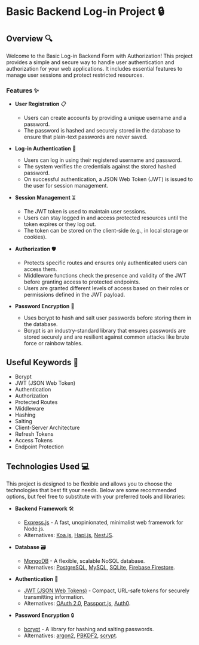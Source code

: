 # Basic Backend Log-in Project :lock:

## Overview :mag:

Welcome to the Basic Log-in Backend Form with Authorization! This project provides a simple and secure way to handle user authentication and authorization for your web applications. It includes essential features to manage user sessions and protect restricted resources.

### Features :sparkles:

- **User Registration** :clipboard:

  - Users can create accounts by providing a unique username and a password.
  - The password is hashed and securely stored in the database to ensure that plain-text passwords are never saved.

- **Log-in Authentication** :key:

  - Users can log in using their registered username and password.
  - The system verifies the credentials against the stored hashed password.
  - On successful authentication, a JSON Web Token (JWT) is issued to the user for session management.

- **Session Management** :hourglass_flowing_sand:

  - The JWT token is used to maintain user sessions.
  - Users can stay logged in and access protected resources until the token expires or they log out.
  - The token can be stored on the client-side (e.g., in local storage or cookies).

- **Authorization** :shield:

  - Protects specific routes and ensures only authenticated users can access them.
  - Middleware functions check the presence and validity of the JWT before granting access to protected endpoints.
  - Users are granted different levels of access based on their roles or permissions defined in the JWT payload.

- **Password Encryption** :key:

  - Uses bcrypt to hash and salt user passwords before storing them in the database.
  - Bcrypt is an industry-standard library that ensures passwords are stored securely and are resilient against common attacks like brute force or rainbow tables.

## Useful Keywords :key:

- Bcrypt
- JWT (JSON Web Token)
- Authentication
- Authorization
- Protected Routes
- Middleware
- Hashing
- Salting
- Client-Server Architecture
- Refresh Tokens
- Access Tokens
- Endpoint Protection

## Technologies Used :computer:

This project is designed to be flexible and allows you to choose the technologies that best fit your needs. Below are some recommended options, but feel free to substitute with your preferred tools and libraries:

- **Backend Framework** :hammer_and_wrench:

  - [Express.js](https://expressjs.com/) - A fast, unopinionated, minimalist web framework for Node.js.
  - Alternatives: [Koa.js](https://koajs.com/), [Hapi.js](https://hapi.dev/), [NestJS](https://nestjs.com/).

- **Database** :card_file_box:

  - [MongoDB](https://www.mongodb.com/) - A flexible, scalable NoSQL database.
  - Alternatives: [PostgreSQL](https://www.postgresql.org/), [MySQL](https://www.mysql.com/), [SQLite](https://www.sqlite.org/), [Firebase Firestore](https://firebase.google.com/products/firestore).

- **Authentication** :key:

  - [JWT (JSON Web Tokens)](https://jwt.io/) - Compact, URL-safe tokens for securely transmitting information.
  - Alternatives: [OAuth 2.0](https://oauth.net/2/), [Passport.js](http://www.passportjs.org/), [Auth0](https://auth0.com/).

- **Password Encryption** :lock:

  - [bcrypt](https://github.com/kelektiv/node.bcrypt.js) - A library for hashing and salting passwords.
  - Alternatives: [argon2](https://github.com/ranisalt/node-argon2), [PBKDF2](https://en.wikipedia.org/wiki/PBKDF2), [scrypt](https://nodejs.org/api/crypto.html#crypto_crypto_scrypt_password_salt_keylen_options_callback).
